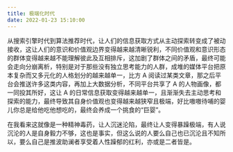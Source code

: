 ```yaml
---
title: 极端化时代
date: 2022-01-23 15:10:00
---
```


从搜索引擎时代到算法推荐时代，让人们的信息获取方式从主动探索转变成了被动接收，这让人们的意识和价值观边界变得越来越清晰锐利，不同价值观和意识形态的群体变得越来越不能理解彼此及互相排斥，这加剧了群体之间的矛盾，最终可能会走向分崩离析，特别是对于那些没有独立思考能力的人群，成堆的媒体平台把原本复杂而又多元化的人格划分的越来越单一，比方 A 阅读过某类文章，那之后平台会推送许多这类内容，再加上大数据分析，不同平台共享了 A 的人物画像，都一同投其所好，这让 A 的日常信息获取变得越来越单一，且渐渐失去主动思考和探索的能力，最终导致其自身价值观也变得越来越狭窄且极端，好比嗷嗷待哺的婴儿你总是给他吃他想吃的，最终会养成一个挑食的“巨婴”。

在我看来这就像是一种精神毒药，让人沉迷沦陷，最终让人变得暴躁极端，有人说沉沦的人是自身毅力不够，这也是事实，但这么说的人要么自己也已沉沦且不知所以，要么自己是推波助澜者享受着人性躁郁的红利，亦或是二者皆是。